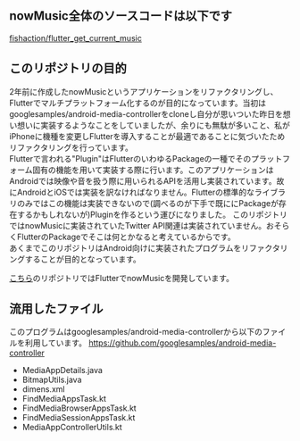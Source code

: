 ## nowMusic全体のソースコードは以下です
[fishaction/flutter_get_current_music](https://github.com/fishaction/flutter_get_current_music)

## このリポジトリの目的
2年前に作成したnowMusicというアプリケーションをリファクタリングし、Flutterでマルチプラットフォーム化するのが目的になっています。当初はgooglesamples/android-media-controllerをcloneし自分が思いついた昨日を想い想いに実装するようなことをしていましたが、余りにも無駄が多いこと、私がiPhoneに機種を変更しFlutterを導入することが最適であることに気づいたためリファクタリングを行っています。  
Flutterで言われる"Plugin"はFlutterのいわゆるPackageの一種でそのプラットフォーム固有の機能を用いて実装する際に行います。このアプリケーションはAndroidでは映像や音を扱う際に用いられるAPIを活用し実装されています。故にAndroidとiOSでは実装を訳なければなりません。Flutterの標準的なライブラリのみではこの機能は実装できないので(調べるのが下手で既ににPackageが存在するかもしれないが)Pluginを作るという運びになりました。
このリポジトリではnowMusicに実装されていたTwitter API関連は実装されていません。おそらくFlutterのPackageでそこは何とかなると考えているからです。  
あくまでこのリポジトリはAndroid向けに実装されたプログラムをリファクタリングすることが目的となっています。  

[こちら](https://github.com/fishaction/flutter_get_current_music)のリポジトリではFlutterでnowMusicを開発しています。

## 流用したファイル
このプログラムはgooglesamples/android-media-controllerから以下のファイルを利用しています。
https://github.com/googlesamples/android-media-controller
- MediaAppDetails.java
- BitmapUtils.java
- dimens.xml
- FindMediaAppsTask.kt
- FindMediaBrowserAppsTask.kt
- FindMediaSessionAppsTask.kt
- MediaAppControllerUtils.kt
